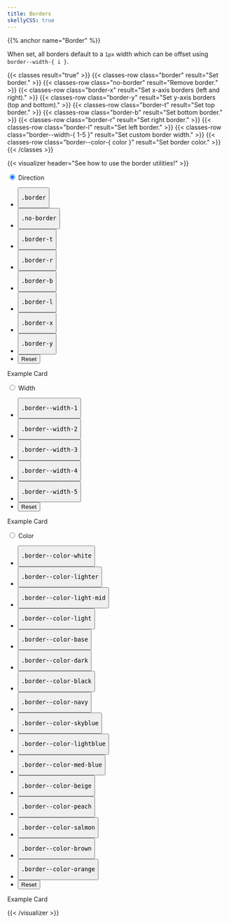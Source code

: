 ```yaml
---
title: Borders
skellyCSS: true
---
```


{{% anchor name="Border" %}}

When set, all borders default to a `1px` width which can be offset using `border--width-{ i }`.

{{< classes result="true" >}}
{{< classes-row class="border" result="Set border." >}}
{{< classes-row class="no-border" result="Remove border." >}}
{{< classes-row class="border-x" result="Set x-axis borders (left and right)." >}}
{{< classes-row class="border-y" result="Set y-axis borders (top and bottom)." >}}
{{< classes-row class="border-t" result="Set top border." >}}
{{< classes-row class="border-b" result="Set bottom border." >}}
{{< classes-row class="border-r" result="Set right border." >}}
{{< classes-row class="border-l" result="Set left border." >}}
{{< classes-row class="border--width-{ 1-5 }" result="Set custom border width." >}}
{{< classes-row class="border--color-{ color }" result="Set border color." >}}
{{< /classes >}}

{{< visualizer header="See how to use the border utilities!" >}}
<div class="block-12 tabs my-4">
  <input type="radio" id="flex-wrap" name="tabs" checked>
  <label for="flex-wrap" class="tab">
    Direction
  </label>
  <div class="tab-panel">
    <div class="visualizer block-container p-3 py-4 tablet-up-2 my-4">
      <div class="actions block">
        <ul class="list">
          <li>
            <button class="button" data-example-elements="border">
              <pre>.border</pre>
            </button>
          </li>
          <li>
            <button class="button" data-example-elements="no-border">
              <pre>.no-border</pre>
            </button>
          </li>
          <li>
            <button class="button" data-example-elements="border-t">
              <pre>.border-t</pre>
            </button>
          </li>
          <li>
            <button class="button" data-example-elements="border-r">
              <pre>.border-r</pre>
            </button>
          </li>
          <li>
            <button class="button" data-example-elements="border-b">
              <pre>.border-b</pre>
            </button>
          </li>
          <li>
            <button class="button" data-example-elements="border-l">
              <pre>.border-l</pre>
            </button>
          </li>
          <li>
            <button class="button" data-example-elements="border-x">
              <pre>.border-x</pre>
            </button>
          </li>
          <li>
            <button class="button" data-example-elements="border-y">
              <pre>.border-y</pre>
            </button>
          </li>
          <li>
            <button class="button button--salmon text--white" data-reset="true">
              Reset
            </button>
          </li>
        </ul>
      </div>
      <div class="results rounded-2 block background--dark p-3" data-default-class="block-container flex--center-content">
        <div class="block block-9 h-100 background--white p-3 transition border--color-salmon border--width-5">
          <span class="text--size-md">Example Card</span>
          <p class="skeleton" data-lines="3" role="presentation"></p>
        </div>
      </div>
    </div>
  </div>
  <input type="radio" id="flex-grow" name="tabs">
  <label for="flex-grow" class="tab">
    Width
  </label>
  <div class="tab-panel">
    <div class="visualizer block-container p-3 py-4 tablet-up-2 my-4">
      <div class="actions block">
        <ul class="list">
          <li>
            <button class="button" data-example-elements="border--width-1">
              <pre>.border--width-1</pre>
            </button>
          </li>
          <li>
            <button class="button" data-example-elements="border--width-2">
              <pre>.border--width-2</pre>
            </button>
          </li>
          <li>
            <button class="button" data-example-elements="border--width-3">
              <pre>.border--width-3</pre>
            </button>
          </li>
          <li>
            <button class="button" data-example-elements="border--width-4">
              <pre>.border--width-4</pre>
            </button>
          </li>
          <li>
            <button class="button" data-example-elements="border--width-5">
              <pre>.border--width-5</pre>
            </button>
          </li>
          <li>
            <button class="button button--salmon text--white" data-reset="true">
              Reset
            </button>
          </li>
        </ul>
      </div>
      <div class="results rounded-2 block background--dark p-3" data-default-class="block-container flex--center-content">
        <div class="block block-9 h-100 background--white p-3 transition border border--color-salmon">
          <span class="text--size-md">Example Card</span>
          <p class="skeleton" data-lines="3" role="presentation"></p>
        </div>
      </div>
    </div>
  </div>
  <input type="radio" id="flex-center" name="tabs">
  <label for="flex-center" class="tab">
    Color
  </label>
  <div class="tab-panel">
    <div class="visualizer block-container p-3 py-4 tablet-up-2 my-4">
      <div class="actions block">
        <ul class="list">
          <li>
            <button class="button" data-example-elements="border--color-white">
              <pre>.border--color-white</pre>
            </button>
          </li>
          <li>
            <button class="button" data-example-elements="border--color-lighter">
              <pre>.border--color-lighter</pre>
            </button>
          </li>
          <li>
            <button class="button" data-example-elements="border--color-light-mid">
              <pre>.border--color-light-mid</pre>
            </button>
          </li>
          <li>
            <button class="button" data-example-elements="border--color-light">
              <pre>.border--color-light</pre>
            </button>
          </li>
          <li>
            <button class="button" data-example-elements="border--color-base">
              <pre>.border--color-base</pre>
            </button>
          </li>
          <li>
            <button class="button" data-example-elements="border--color-dark">
              <pre>.border--color-dark</pre>
            </button>
          </li>
          <li>
            <button class="button" data-example-elements="border--color-black">
              <pre>.border--color-black</pre>
            </button>
          </li>
          <li>
            <button class="button" data-example-elements="border--color-navy">
              <pre>.border--color-navy</pre>
            </button>
          </li>
          <li>
            <button class="button" data-example-elements="border--color-skyblue">
              <pre>.border--color-skyblue</pre>
            </button>
          </li>
          <li>
            <button class="button" data-example-elements="border--color-lightblue">
              <pre>.border--color-lightblue</pre>
            </button>
          </li>
          <li>
            <button class="button" data-example-elements="border--color-med-blue">
              <pre>.border--color-med-blue</pre>
            </button>
          </li>
          <li>
            <button class="button" data-example-elements="border--color-beige">
              <pre>.border--color-beige</pre>
            </button>
          </li>
          <li>
            <button class="button" data-example-elements="border--color-peach">
              <pre>.border--color-peach</pre>
            </button>
          </li>
          <li>
            <button class="button" data-example-elements="border--color-salmon">
              <pre>.border--color-salmon</pre>
            </button>
          </li>
          <li>
            <button class="button" data-example-elements="border--color-brown">
              <pre>.border--color-brown</pre>
            </button>
          </li>
          <li>
            <button class="button" data-example-elements="border--color-orange">
              <pre>.border--color-orange</pre>
            </button>
          </li>
          <li>
            <button class="button button--salmon text--white" data-reset="true">
              Reset
            </button>
          </li>
        </ul>
      </div>
      <div class="results rounded-2 block background--dark p-3" data-default-class="block-container flex--center-content">
        <div class="block block-9 h-100 card transition border--width-5">
          <span class="text--size-md">Example Card</span>
          <p class="skeleton" data-lines="3" role="presentation"></p>
        </div>
      </div>
    </div>
  </div>
</div>
{{< /visualizer >}}